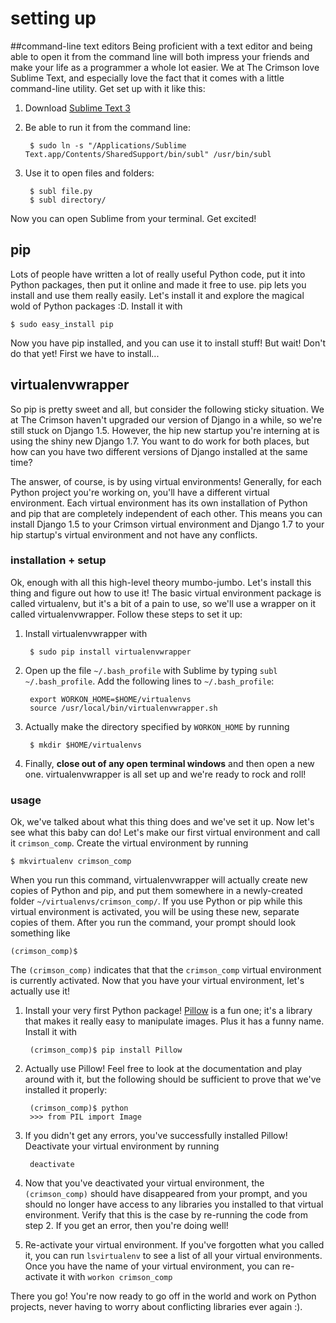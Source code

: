# setting up
##command-line text editors
Being proficient with a text editor and being able to open it from the command line will both impress your friends and make your life as a programmer a whole lot easier. We at The Crimson love Sublime Text, and especially love the fact that it comes with a little command-line utility. Get set up with it like this:

1. Download [Sublime Text 3](http://www.sublimetext.com/3)
1. Be able to run it from the command line:

        $ sudo ln -s "/Applications/Sublime Text.app/Contents/SharedSupport/bin/subl" /usr/bin/subl

1. Use it to open files and folders:

        $ subl file.py
        $ subl directory/

Now you can open Sublime from your terminal. Get excited!

## pip
Lots of people have written a lot of really useful Python code, put it into Python packages, then put it online and made it free to use. pip lets you install and use them really easily. Let's install it and explore the magical wold of Python packages :D. Install it with

```
$ sudo easy_install pip
```

Now you have pip installed, and you can use it to install stuff! But wait! Don't do that yet! First we have to install...

## virtualenvwrapper
So pip is pretty sweet and all, but consider the following sticky situation. We at The Crimson haven't upgraded our version of Django in a while, so we're still stuck on Django 1.5. However, the hip new startup you're interning at is using the shiny new Django 1.7. You want to do work for both places, but how can you have two different versions of Django installed at the same time?

The answer, of course, is by using virtual environments! Generally, for each Python project you're working on, you'll have a different virtual environment. Each virtual environment has its own installation of Python and pip that are completely independent of each other. This means you can install Django 1.5 to your Crimson virtual environment and Django 1.7 to your hip startup's virtual environment and not have any conflicts.

### installation + setup
Ok, enough with all this high-level theory mumbo-jumbo. Let's install this thing and figure out how to use it! The basic virtual environment package is called virtualenv, but it's a bit of a pain to use, so we'll use a wrapper on it called virtualenvwrapper. Follow these steps to set it up:

1. Install virtualenvwrapper with

        $ sudo pip install virtualenvwrapper

1. Open up the file `~/.bash_profile` with Sublime by typing `subl ~/.bash_profile`. Add the following lines to `~/.bash_profile`:

        export WORKON_HOME=$HOME/virtualenvs
        source /usr/local/bin/virtualenvwrapper.sh

1. Actually make the directory specified by `WORKON_HOME` by running

        $ mkdir $HOME/virtualenvs

1. Finally, __close out of any open terminal windows__ and then open a new one. virtualenvwrapper is all set up and we're ready to rock and roll!

### usage
Ok, we've talked about what this thing does and we've set it up. Now let's see what this baby can do! Let's make our first virtual environment and call it `crimson_comp`. Create the virtual environment by running

```
$ mkvirtualenv crimson_comp
```

When you run this command, virtualenvwrapper will actually create new copies of Python and pip, and put them somewhere in a newly-created folder `~/virtualenvs/crimson_comp/`. If you use Python or pip while this virtual environment is activated, you will be using these new, separate copies of them. After you run the command, your prompt should look something like

```
(crimson_comp)$
```

The `(crimson_comp)` indicates that that the `crimson_comp` virtual environment is currently activated. Now that you have your virtual environment, let's actually use it!

1. Install your very first Python package!  [Pillow](https://pillow.readthedocs.org/) is a fun one; it's a library that makes it really easy to manipulate images. Plus it has a funny name. Install it with

        (crimson_comp)$ pip install Pillow

2. Actually use Pillow! Feel free to look at the documentation and play around with it, but the following should be sufficient to prove that we've installed it properly:

        (crimson_comp)$ python
        >>> from PIL import Image

3. If you didn't get any errors, you've successfully installed Pillow! Deactivate your virtual environment by running

        deactivate

4. Now that you've deactivated your virtual environment, the `(crimson_comp)` should have disappeared from your prompt, and you should no longer have access to any libraries you installed to that virtual environment. Verify that this is the case by re-running the code from step 2. If you get an error, then you're doing well!

5. Re-activate your virtual environment. If you've forgotten what you called it, you can run `lsvirtualenv` to see a list of all your virtual environments. Once you have the name of your virtual environment, you can re-activate it with `workon crimson_comp`

There you go! You're now ready to go off in the world and work on Python projects, never having to worry about conflicting libraries ever again :).
